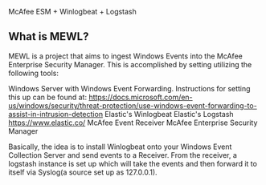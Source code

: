 McAfee ESM + Winlogbeat + Logstash

## What is MEWL?
MEWL is a project that aims to ingest Windows Events into the McAfee Enterprise Security Manager.  This is accomplished by setting utilizing the following tools:

Windows Server with Windows Event Forwarding. Instructions for setting this up can be found at:</ul>
https://docs.microsoft.com/en-us/windows/security/threat-protection/use-windows-event-forwarding-to-assist-in-intrusion-detection
Elastic's Winlogbeat
Elastic's Logstash
https://www.elastic.co/
McAfee Event Receiver
McAfee Enterprise Security Manager

Basically, the idea is to install Winlogbeat onto your Windows Event Collection Server and send events to a Receiver.  From the receiver, a logstash instance is set up which will take the events and then forward it to itself via Syslog(a source set up as 127.0.0.1).
